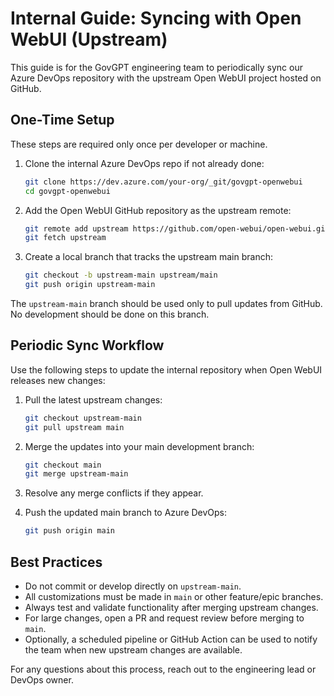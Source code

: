 # Internal Guide: Syncing with Open WebUI (Upstream)

This guide is for the GovGPT engineering team to periodically sync our Azure DevOps repository with the upstream Open WebUI project hosted on GitHub.

## One-Time Setup

These steps are required only once per developer or machine.

1. Clone the internal Azure DevOps repo if not already done:
   ```bash
   git clone https://dev.azure.com/your-org/_git/govgpt-openwebui
   cd govgpt-openwebui
   ```

2. Add the Open WebUI GitHub repository as the upstream remote:
   ```bash
   git remote add upstream https://github.com/open-webui/open-webui.git
   git fetch upstream
   ```

3. Create a local branch that tracks the upstream main branch:
   ```bash
   git checkout -b upstream-main upstream/main
   git push origin upstream-main
   ```

The `upstream-main` branch should be used only to pull updates from GitHub. No development should be done on this branch.

## Periodic Sync Workflow

Use the following steps to update the internal repository when Open WebUI releases new changes:

1. Pull the latest upstream changes:
   ```bash
   git checkout upstream-main
   git pull upstream main
   ```

2. Merge the updates into your main development branch:
   ```bash
   git checkout main
   git merge upstream-main
   ```

3. Resolve any merge conflicts if they appear.

4. Push the updated main branch to Azure DevOps:
   ```bash
   git push origin main
   ```

## Best Practices

- Do not commit or develop directly on `upstream-main`.
- All customizations must be made in `main` or other feature/epic branches.
- Always test and validate functionality after merging upstream changes.
- For large changes, open a PR and request review before merging to `main`.
- Optionally, a scheduled pipeline or GitHub Action can be used to notify the team when new upstream changes are available.

For any questions about this process, reach out to the engineering lead or DevOps owner.
